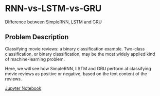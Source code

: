 # RNN-vs-LSTM-vs-GRU
Difference between SimpleRNN, LSTM and GRU


## Problem Description

Classifying movie reviews: a binary classification example. Two-class classification, or binary classification, may be the most widely applied kind of machine-learning problem.

Here, we will see how SimpleRNN, LSTM and GRU perform at classifying movie reviews as positive or negative, based on the text content of the reviews.

[Jupyter Notebook](./SimpleRNN_vs_LSTM_vs_GRU.ipynb)
